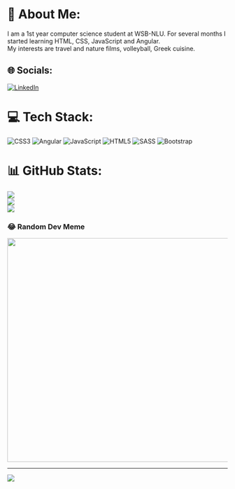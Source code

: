 # 💫 About Me:
I am a 1st year computer science student at WSB-NLU. For several months I started learning HTML,  CSS,  JavaScript and Angular.<br>My interests are travel and nature films,  volleyball,  Greek cuisine.       


## 🌐 Socials:
[![LinkedIn](https://img.shields.io/badge/LinkedIn-%230077B5.svg?logo=linkedin&logoColor=white)](https://linkedin.com/in/https://www.linkedin.com/in/aleksandra-podg%C3%B3rska-967028253) 

# 💻 Tech Stack:
![CSS3](https://img.shields.io/badge/css3-%231572B6.svg?style=for-the-badge&logo=css3&logoColor=white) ![Angular](https://img.shields.io/badge/angular-%23DD0031.svg?style=for-the-badge&logo=angular&logoColor=white) ![JavaScript](https://img.shields.io/badge/javascript-%23323330.svg?style=for-the-badge&logo=javascript&logoColor=%23F7DF1E) ![HTML5](https://img.shields.io/badge/html5-%23E34F26.svg?style=for-the-badge&logo=html5&logoColor=white) ![SASS](https://img.shields.io/badge/SASS-hotpink.svg?style=for-the-badge&logo=SASS&logoColor=white) ![Bootstrap](https://img.shields.io/badge/bootstrap-%23563D7C.svg?style=for-the-badge&logo=bootstrap&logoColor=white)
# 📊 GitHub Stats:
![](https://github-readme-stats.vercel.app/api?username=aleksandrapdg&theme=dark&hide_border=false&include_all_commits=false&count_private=false)<br/>
![](https://github-readme-streak-stats.herokuapp.com/?user=aleksandrapdg&theme=dark&hide_border=false)<br/>
![](https://github-readme-stats.vercel.app/api/top-langs/?username=aleksandrapdg&theme=dark&hide_border=false&include_all_commits=false&count_private=false&layout=compact)

### 😂 Random Dev Meme
<img src="https://rm.up.railway.app/" width="512px"/>

---
[![](https://visitcount.itsvg.in/api?id=aleksandrapdg&icon=0&color=0)](https://visitcount.itsvg.in)

<!-- Proudly created with GPRM ( https://gprm.itsvg.in ) -->

